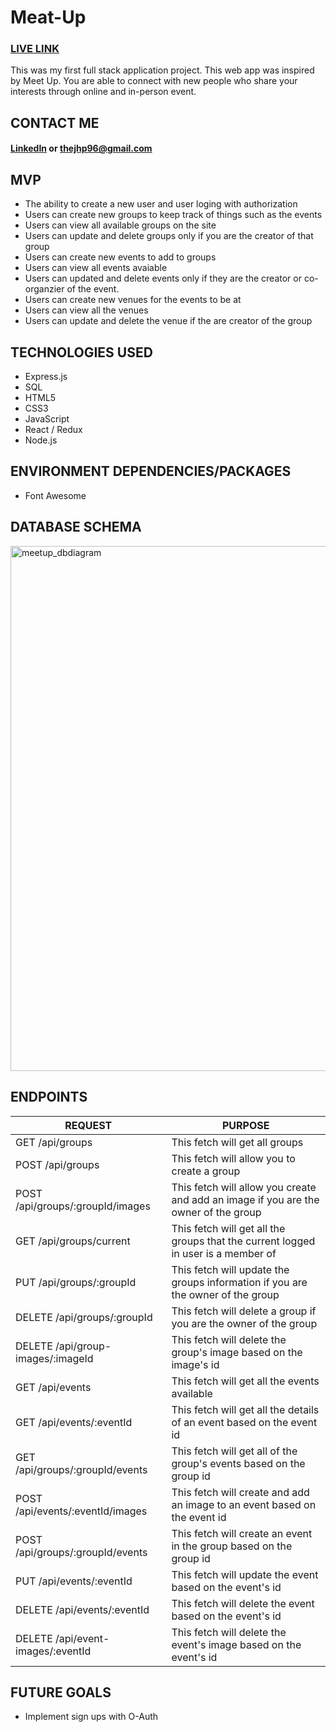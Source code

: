 # Meat-Up

### [LIVE LINK](https://meat-up.onrender.com/)

This was my first full stack application project. This web app was inspired by Meet Up. You are able to connect with new people who share your interests through online and in-person event.

## CONTACT ME
#### [LinkedIn](https://www.linkedin.com/in/jun-park-3b23b7285/) or thejhp96@gmail.com


## MVP
* The ability to create a new user and user loging with authorization
* Users can create new groups to keep track of things such as the events
* Users can view all available groups on the site
* Users can update and delete groups only if you are the creator of that group
* Users can create new events to add to groups
* Users can view all events avaiable
* Users can updated and delete events only if they are the creator or co-organzier of the event.
* Users can create new venues for the events to be at
* Users can view all the venues
* Users can update and delete the venue if the are creator of the group

## TECHNOLOGIES USED
* Express.js
* SQL
* HTML5
* CSS3
* JavaScript
* React / Redux
* Node.js
  
## ENVIRONMENT DEPENDENCIES/PACKAGES
* Font Awesome

## DATABASE SCHEMA
<img width="840" alt="meetup_dbdiagram" src="https://github.com/thejhp1/Meat-Up/assets/124937654/f3bfbde9-f3fb-4afb-8ef9-08d3348fb332">

## ENDPOINTS
| REQUEST | PURPOSE |
| ------- | ------- |
| GET /api/groups | This fetch will get all groups |
| POST /api/groups | This fetch will allow you to create a group |
| POST /api/groups/:groupId/images | This fetch will allow you create and add an image if you are the owner of the group |
| GET /api/groups/current | This fetch will get all the groups that the current logged in user is a member of |
| PUT /api/groups/:groupId | This fetch will update the groups information if you are the owner of the group |
| DELETE /api/groups/:groupId | This fetch will delete a group if you are the owner of the group |
| DELETE /api/group-images/:imageId | This fetch will delete the group's image based on the image's id |
| GET /api/events | This fetch will get all the events available |
| GET /api/events/:eventId | This fetch will get all the details of an event based on the event id |
| GET /api/groups/:groupId/events | This fetch will get all of the group's events based on the group id |
| POST /api/events/:eventId/images | This fetch will create and add an image to an event based on the event id |
| POST /api/groups/:groupId/events | This fetch will create an event in the group based on the group id |
| PUT /api/events/:eventId | This fetch will update the event based on the event's id |
| DELETE /api/events/:eventId | This fetch will delete the event based on the event's id |
| DELETE /api/event-images/:eventId | This fetch will delete the event's image based on the event's id |

## FUTURE GOALS
* Implement sign ups with O-Auth
